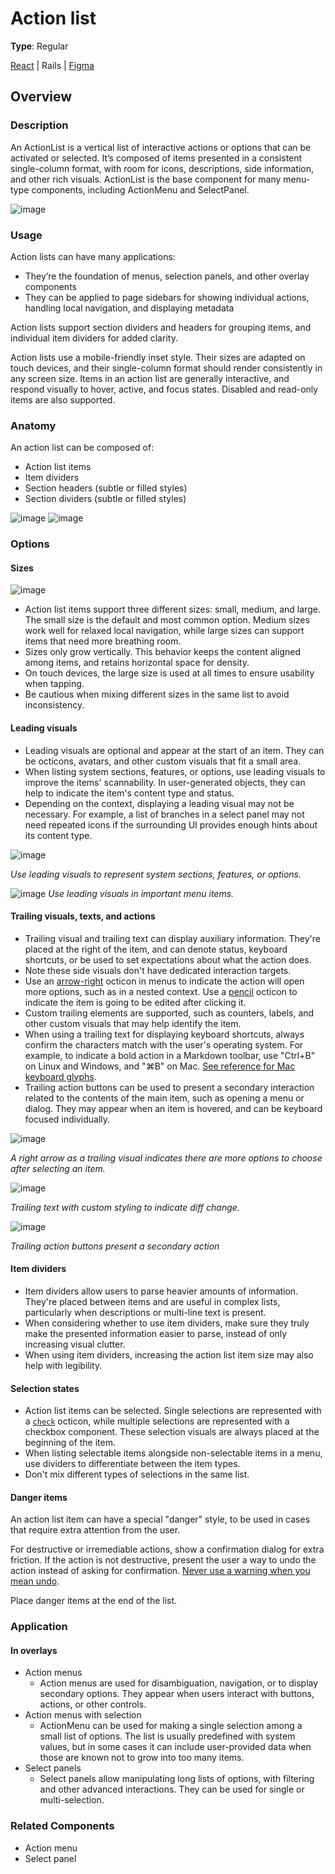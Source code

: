 # Action list

**Type**: Regular

[React](https://primer.style/react/ActionList) | Rails | [Figma](https://www.figma.com/file/GCvY3Qv8czRgZgvl1dG6lp/Primer-Web?node-id=9677%3A44019
)

## Overview
### Description
An ActionList is a vertical list of interactive actions or options that can be activated or selected. It’s composed of items presented in a consistent single-column format, with room for icons, descriptions, side information, and other rich visuals. ActionList is the base component for many menu-type components, including ActionMenu and SelectPanel.

![image](https://user-images.githubusercontent.com/293280/125994797-430b8376-30f8-4971-b476-c5186f9ef6ca.png)

### Usage

Action lists can have many applications:
- They’re the foundation of menus, selection panels, and other overlay components
- They can be applied to page sidebars for showing individual actions, handling local navigation, and displaying metadata

Action lists support section dividers and headers for grouping items, and individual item dividers for added clarity. 

Action lists use a mobile-friendly inset style. Their sizes are adapted on touch devices, and their single-column format should render consistently in any screen size. Items in an action list are generally interactive, and respond visually to hover, active, and focus states. Disabled and read-only items are also supported.


### Anatomy
An action list can be composed of:
- Action list items
- Item dividers
- Section headers (subtle or filled styles)
- Section dividers (subtle or filled styles)

![image](https://user-images.githubusercontent.com/293280/125995889-12a2de9a-7e15-4638-87dd-6796a983f733.png)
![image](https://user-images.githubusercontent.com/293280/125996049-e2af9cc7-c736-4adc-9800-a1d742b7929e.png)

### Options

#### Sizes
![image](https://user-images.githubusercontent.com/293280/125997468-fa064d6b-ace3-4dec-920d-178478d67ba9.png)
- Action list items support three different sizes: small, medium, and large. The small size is the default and most common option. Medium sizes work well for relaxed local navigation, while large sizes can support items that need more breathing room.
- Sizes only grow vertically. This behavior keeps the content aligned among items, and retains horizontal space for density.
- On touch devices, the large size is used at all times to ensure usability when tapping.
- Be cautious when mixing different sizes in the same list to avoid inconsistency.

#### Leading visuals
- Leading visuals are optional and appear at the start of an item. They can be octicons, avatars, and other custom visuals that fit a small area.
- When listing system sections, features, or options, use leading visuals to improve the items' scannability. In user-generated objects, they can help to indicate the item's content type and status.
- Depending on the context, displaying a leading visual may not be necessary. For example, a list of branches in a select panel may not need repeated icons if the surrounding UI provides enough hints about its content type.

![image](https://user-images.githubusercontent.com/293280/125997571-d8b92b5e-5241-4f33-b223-825335b18f3d.png)


*Use leading visuals to represent system sections, features, or options.*

![image](https://user-images.githubusercontent.com/293280/125997693-e0d9e379-19c1-4382-adbb-2a1882937373.png)
*Use leading visuals in important menu items.*

#### Trailing visuals, texts, and actions
- Trailing visual and trailing text can display auxiliary information. They're placed at the right of the item, and can denote status, keyboard shortcuts, or be used to set expectations about what the action does.
- Note these side visuals don't have dedicated interaction targets.
- Use an [arrow-right](https://primer.style/octicons/arrow-right-16) octicon in menus to indicate the action will open more options, such as in a nested context. Use a [pencil](https://primer.style/octicons/pencil-16) octicon to indicate the item is going to be edited after clicking it.
- Custom trailing elements are supported, such as counters, labels, and other custom visuals that may help identify the item.
- When using a trailing text for displaying keyboard shortcuts, always confirm the characters match with the user's operating system. For example, to indicate a bold action in a Markdown toolbar, use "Ctrl+B" on Linux and Windows, and "⌘B" on Mac. [See reference for Mac keyboard glyphs](https://support.apple.com/en-us/HT201236).
- Trailing action buttons can be used to present a secondary interaction related to the contents of the main item, such as opening a menu or dialog. They may appear when an item is hovered, and can be keyboard focused individually.

![image](https://user-images.githubusercontent.com/293280/125998961-24f90611-fe5f-4169-8943-eef68a6755a9.png)

*A right arrow as a trailing visual indicates there are more options to choose after selecting an item.*

![image](https://user-images.githubusercontent.com/293280/125999062-bc489a21-cdc6-455a-8363-b7c8c7faeb3a.png)

*Trailing text with custom styling to indicate diff change.*

![image](https://user-images.githubusercontent.com/18661030/193155140-ae9cca41-280b-4cc2-a0c0-1a830b12b5c9.png)

*Trailing action buttons present a secondary action*

#### Item dividers
- Item dividers allow users to parse heavier amounts of information. They're placed between items and are useful in complex lists, particularly when descriptions or multi-line text is present.
- When considering whether to use item dividers, make sure they truly make the presented information easier to parse, instead of only increasing visual clutter.
- When using item dividers, increasing the action list item size may also help with legibility.

#### Selection states
- Action list items can be selected. Single selections are represented with a <code>[check](https://primer.style/octicons/check-16)</code> octicon, while multiple selections are represented with a checkbox component. These selection visuals are always placed at the beginning of the item.
- When listing selectable items alongside non-selectable items in a menu, use dividers to differentiate between the item types.
- Don't mix different types of selections in the same list.

#### Danger items

An action list item can have a special "danger" style, to be used in cases that require extra attention from the user.

For destructive or irremediable actions, show a confirmation dialog for extra friction. If the action is not destructive, present the user a way to undo the action instead of asking for confirmation. [Never use a warning when you mean undo](https://alistapart.com/article/neveruseawarning/).

Place danger items at the end of the list.

### Application
#### In overlays
 - Action menus
   -  Action menus are used for disambiguation, navigation, or to display secondary options. They appear when users interact with buttons, actions, or other controls.
- Action menus with selection
  - ActionMenu can be used for making a single selection among a small list of options. The list is usually predefined with system values, but in some cases it can include user-provided data when those are known not to grow into too many items.
- Select panels 
   - Select panels allow manipulating long lists of options, with filtering and other advanced interactions. They can be used for single or multi-selection.



### Related Components
- Action menu
- Select panel

